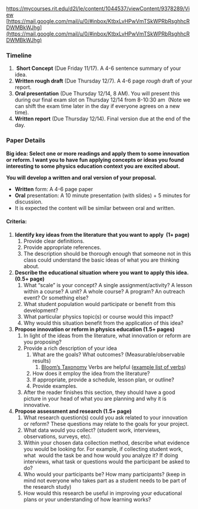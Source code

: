 
https://mycourses.rit.edu/d2l/le/content/1044537/viewContent/9378289/View
[https://mail.google.com/mail/u/0/#inbox/KtbxLvHPwVmTSkWPRbRsghhcRDWMBkWJhg](https://mail.google.com/mail/u/0/#inbox/KtbxLvHPwVmTSkWPRbRsghhcRDWMBkWJhg)

### Timeline
1.  **Short Concept** (Due Friday 11/17). A 4-6 sentence summary of your idea. 
2. **Written rough draft** (Due Thursday 12/7). A 4-6 page _rough_ draft of your report.
3. **Oral presentation** (Due Thursday 12/14, 8 AM). You will present this during our final exam slot on Thursday 12/14 from 8-10:30 am  (Note we can shift the exam time later in the day if everyone agrees on a new time).
4. **Written report** (Due Thursday 12/14). Final version due at the end of the day.


### Paper Details
**Big idea: Select one or more readings and apply them to some innovation or reform. I want you to have fun applying concepts or ideas you found interesting to some physics education context you are excited about.**

**You will develop a written and oral version of your proposal.** 
- **Written** form: A 4-6 page paper 
- **Oral** presentation: A 10 minute presentation (with slides) + 5 minutes for discussion. 
- It is expected the content will be similar between oral and written. 

#### Criteria:
1. **Identify key ideas from the literature that you want to apply  (1+ page)**
	1. Provide clear definitions.
	2. Provide appropriate references. 
	3. The description should be thorough enough that someone not in this class could understand the basic ideas of what you are thinking about.
2. **Describe the educational situation where you want to apply this idea. (0.5+ page)**
	1. What “scale” is your concept? A single assignment/activity? A lesson within a course? A unit? A whole course? A program? An outreach event? Or something else?
	2. What student population would participate or benefit from this development? 
	3. What particular physics topic(s) or course would this impact? 
	4. Why would this situation benefit from the application of this idea?
3. **Propose innovation or reform in physics education (1.5+ pages)**
	1. In light of the ideas from the literature, what innovation or reform are you proposing? 
	2. Provide a rich description of your idea
		1. What are the goals? What outcomes? (Measurable/observable results)
			1. [Bloom’s Taxonomy](https://cft.vanderbilt.edu/guides-sub-pages/blooms-taxonomy/) Verbs are helpful ([example list of verbs](https://www.utica.edu/academic/Assessment/new/Blooms%20Taxonomy%20-%20Best.pdf))
		2. How does it employ the idea from the literature? 
		3. If appropriate, provide a schedule, lesson plan, or outline? 
		4. Provide examples. 
	3. After the reader finishes this section, they should have a good picture in your head of what you are planning and why it is innovative. 
4. **Propose assessment and research (1.5+ page)**
	1. What research question(s) could you ask related to your innovation or reform? These questions may relate to the goals for your project. 
	2. What data would you collect? (student work, interviews, observations, surveys, etc).  
	3. Within your chosen data collection method, describe what evidence you would be looking for. For example, if collecting student work, what  would the task be and how would you analyze it? If doing interviews, what task or questions would the participant be asked to do? 
	4. Who would your participants be? How many participants? (keep in mind not everyone who takes part as a student needs to be part of the research study)
	5. How would this research be useful in improving your educational plans or your understanding of how learning works?